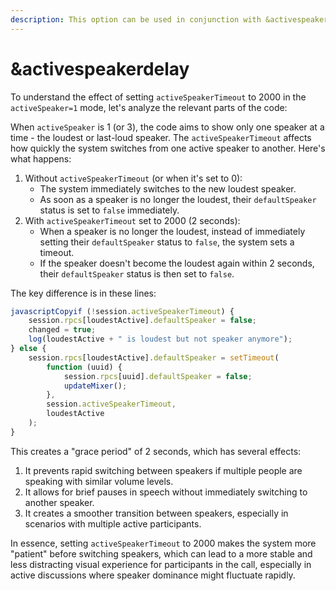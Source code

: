 ```yaml
---
description: This option can be used in conjunction with &activespeaker
---
```


# \&activespeakerdelay

To understand the effect of setting `activeSpeakerTimeout` to 2000 in the `activeSpeaker=1` mode, let's analyze the relevant parts of the code:

When `activeSpeaker` is 1 (or 3), the code aims to show only one speaker at a time - the loudest or last-loud speaker. The `activeSpeakerTimeout` affects how quickly the system switches from one active speaker to another. Here's what happens:

1. Without `activeSpeakerTimeout` (or when it's set to 0):
   * The system immediately switches to the new loudest speaker.
   * As soon as a speaker is no longer the loudest, their `defaultSpeaker` status is set to `false` immediately.
2. With `activeSpeakerTimeout` set to 2000 (2 seconds):
   * When a speaker is no longer the loudest, instead of immediately setting their `defaultSpeaker` status to `false`, the system sets a timeout.
   * If the speaker doesn't become the loudest again within 2 seconds, their `defaultSpeaker` status is then set to `false`.

The key difference is in these lines:

```javascript
javascriptCopyif (!session.activeSpeakerTimeout) {
    session.rpcs[loudestActive].defaultSpeaker = false;
    changed = true;
    log(loudestActive + " is loudest but not speaker anymore");
} else {
    session.rpcs[loudestActive].defaultSpeaker = setTimeout(
        function (uuid) {
            session.rpcs[uuid].defaultSpeaker = false;
            updateMixer();
        },
        session.activeSpeakerTimeout,
        loudestActive
    );
}
```

This creates a "grace period" of 2 seconds, which has several effects:

1. It prevents rapid switching between speakers if multiple people are speaking with similar volume levels.
2. It allows for brief pauses in speech without immediately switching to another speaker.
3. It creates a smoother transition between speakers, especially in scenarios with multiple active participants.

In essence, setting `activeSpeakerTimeout` to 2000 makes the system more "patient" before switching speakers, which can lead to a more stable and less distracting visual experience for participants in the call, especially in active discussions where speaker dominance might fluctuate rapidly.
